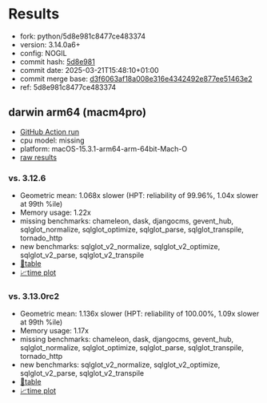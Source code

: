 # Results

- fork: python/5d8e981c8477ce483374
- version: 3.14.0a6+
- config: NOGIL
- commit hash: [5d8e981](https://github.com/python/cpython/commit/5d8e981)
- commit date: 2025-03-21T15:48:10+01:00
- commit merge base: [d3f6063af18a008e316e4342492e877ee51463e2](https://github.com/python/cpython/commit/d3f6063af18a008e316e4342492e877ee51463e2)
- ref: 5d8e981c8477ce483374

## darwin arm64 (macm4pro)

- [GitHub Action run](https://github.com/facebookexperimental/free-threading-benchmarking/actions/runs/14040042956)
- cpu model: missing
- platform: macOS-15.3.1-arm64-arm-64bit-Mach-O
- [raw results](bm-20250321-macm4pro-arm64-python-5d8e981c8477ce483374-3.14.0a6%2B-5d8e981.json)

### vs. 3.12.6

- Geometric mean: 1.068x slower (HPT: reliability of 99.96%, 1.04x slower at 99th %ile)
- Memory usage: 1.22x
- missing benchmarks: chameleon, dask, djangocms, gevent_hub, sqlglot_normalize, sqlglot_optimize, sqlglot_parse, sqlglot_transpile, tornado_http
- new benchmarks: sqlglot_v2_normalize, sqlglot_v2_optimize, sqlglot_v2_parse, sqlglot_v2_transpile
- [📄table](bm-20250321-macm4pro-arm64-python-5d8e981c8477ce483374-3.14.0a6%2B-5d8e981-vs-3.12.6.md)
- [📈time plot](bm-20250321-macm4pro-arm64-python-5d8e981c8477ce483374-3.14.0a6%2B-5d8e981-vs-3.12.6.svg)

### vs. 3.13.0rc2

- Geometric mean: 1.136x slower (HPT: reliability of 100.00%, 1.09x slower at 99th %ile)
- Memory usage: 1.17x
- missing benchmarks: chameleon, dask, djangocms, gevent_hub, sqlglot_normalize, sqlglot_optimize, sqlglot_parse, sqlglot_transpile, tornado_http
- new benchmarks: sqlglot_v2_normalize, sqlglot_v2_optimize, sqlglot_v2_parse, sqlglot_v2_transpile
- [📄table](bm-20250321-macm4pro-arm64-python-5d8e981c8477ce483374-3.14.0a6%2B-5d8e981-vs-3.13.0rc2.md)
- [📈time plot](bm-20250321-macm4pro-arm64-python-5d8e981c8477ce483374-3.14.0a6%2B-5d8e981-vs-3.13.0rc2.svg)


